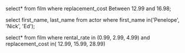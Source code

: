 select* from film where replacement_cost Between 12.99 and 16.98;


select first_name, last_name 
from actor
where first_name  in('Penelope', 'Nick', 'Ed');


select* from film
where rental_rate in (0.99, 2.99, 4.99) and replacement_cost in( 12.99, 15.99, 28.99)
